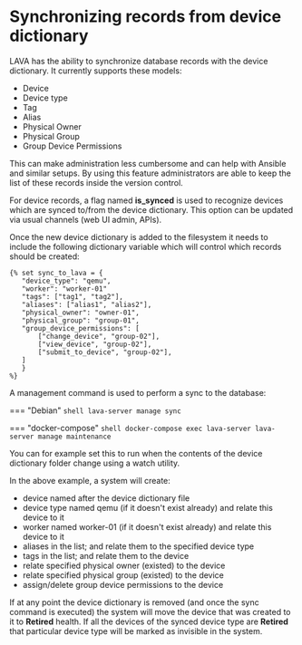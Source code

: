 # Synchronizing records from device dictionary

LAVA has the ability to synchronize database records with the device
dictionary. It currently supports these models:

* Device
* Device type
* Tag
* Alias
* Physical Owner
* Physical Group
* Group Device Permissions

This can make administration less cumbersome and can help with Ansible and
similar setups. By using this feature administrators are able to keep the list
of these records inside the version control.

For device records, a flag named **is_synced** is used to recognize devices
which are synced to/from the device dictionary. This option can be updated via
usual channels (web UI admin, APIs).

Once the new device dictionary is added to the filesystem it needs to include
the following dictionary variable which will control which records should be
created:

```jinja
{% set sync_to_lava = {
   "device_type": "qemu",
   "worker": "worker-01"
   "tags": ["tag1", "tag2"],
   "aliases": ["alias1", "alias2"],
   "physical_owner": "owner-01",
   "physical_group": "group-01",
   "group_device_permissions": [
       ["change_device", "group-02"],
       ["view_device", "group-02"],
       ["submit_to_device", "group-02"],
   ]
   }
%}
```

A management command is used to perform a sync to the database:

=== "Debian"
    ```shell
    lava-server manage sync
    ```

=== "docker-compose"
    ```shell
    docker-compose exec lava-server lava-server manage maintenance
    ```

You can for example set this to run when the contents of the device dictionary
folder change using a watch utility.

In the above example, a system will create:

* device named after the device dictionary file
* device type named qemu (if it doesn't exist already) and relate this device to it
* worker named worker-01 (if it doesn't exist already) and relate this device to it
* aliases in the list; and relate them to the specified device type
* tags in the list; and relate them to the device
* relate specified physical owner (existed) to the device
* relate specified physical group (existed) to the device
* assign/delete group device permissions to the device

If at any point the device dictionary is removed (and once the sync command is
executed) the system will move the device that was created to it to **Retired**
health. If all the devices of the synced device type are **Retired** that
particular device type will be marked as invisible in the system.
